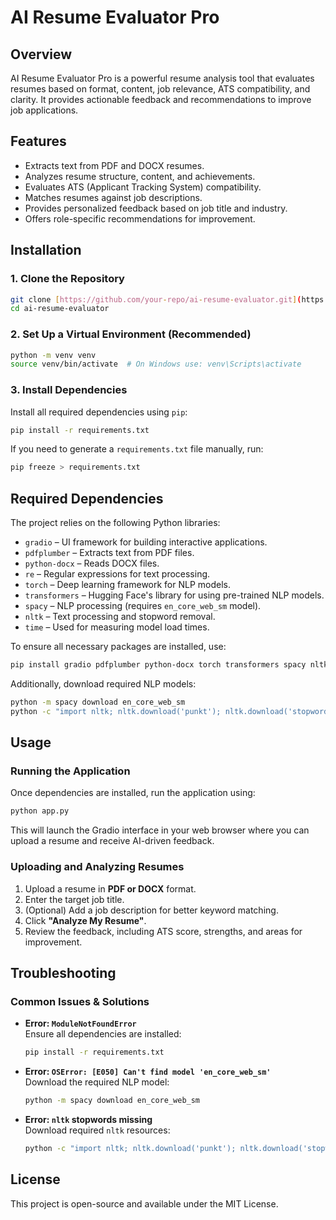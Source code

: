 ﻿# AI Resume Evaluator Pro

## Overview
AI Resume Evaluator Pro is a powerful resume analysis tool that evaluates resumes based on format, content, job relevance, ATS compatibility, and clarity. It provides actionable feedback and recommendations to improve job applications.

## Features
- Extracts text from PDF and DOCX resumes.
- Analyzes resume structure, content, and achievements.
- Evaluates ATS (Applicant Tracking System) compatibility.
- Matches resumes against job descriptions.
- Provides personalized feedback based on job title and industry.
- Offers role-specific recommendations for improvement.

## Installation

### **1. Clone the Repository**
```bash
git clone [https://github.com/your-repo/ai-resume-evaluator.git](https://github.com/MoeHamzaA/resume_AI.git)
cd ai-resume-evaluator
```

### **2. Set Up a Virtual Environment (Recommended)**
```bash
python -m venv venv
source venv/bin/activate  # On Windows use: venv\Scripts\activate
```

### **3. Install Dependencies**
Install all required dependencies using `pip`:
```bash
pip install -r requirements.txt
```

If you need to generate a `requirements.txt` file manually, run:
```bash
pip freeze > requirements.txt
```

## Required Dependencies

The project relies on the following Python libraries:
- `gradio` – UI framework for building interactive applications.
- `pdfplumber` – Extracts text from PDF files.
- `python-docx` – Reads DOCX files.
- `re` – Regular expressions for text processing.
- `torch` – Deep learning framework for NLP models.
- `transformers` – Hugging Face's library for using pre-trained NLP models.
- `spacy` – NLP processing (requires `en_core_web_sm` model).
- `nltk` – Text processing and stopword removal.
- `time` – Used for measuring model load times.

To ensure all necessary packages are installed, use:
```bash
pip install gradio pdfplumber python-docx torch transformers spacy nltk
```

Additionally, download required NLP models:
```bash
python -m spacy download en_core_web_sm
python -c "import nltk; nltk.download('punkt'); nltk.download('stopwords')"
```

## Usage

### **Running the Application**
Once dependencies are installed, run the application using:
```bash
python app.py
```
This will launch the Gradio interface in your web browser where you can upload a resume and receive AI-driven feedback.

### **Uploading and Analyzing Resumes**
1. Upload a resume in **PDF or DOCX** format.
2. Enter the target job title.
3. (Optional) Add a job description for better keyword matching.
4. Click **"Analyze My Resume"**.
5. Review the feedback, including ATS score, strengths, and areas for improvement.

## Troubleshooting

### **Common Issues & Solutions**
- **Error: `ModuleNotFoundError`**  
  Ensure all dependencies are installed:
  ```bash
  pip install -r requirements.txt
  ```

- **Error: `OSError: [E050] Can't find model 'en_core_web_sm'`**  
  Download the required NLP model:
  ```bash
  python -m spacy download en_core_web_sm
  ```

- **Error: `nltk` stopwords missing**  
  Download required `nltk` resources:
  ```bash
  python -c "import nltk; nltk.download('punkt'); nltk.download('stopwords')"
  ```

## License
This project is open-source and available under the MIT License.
